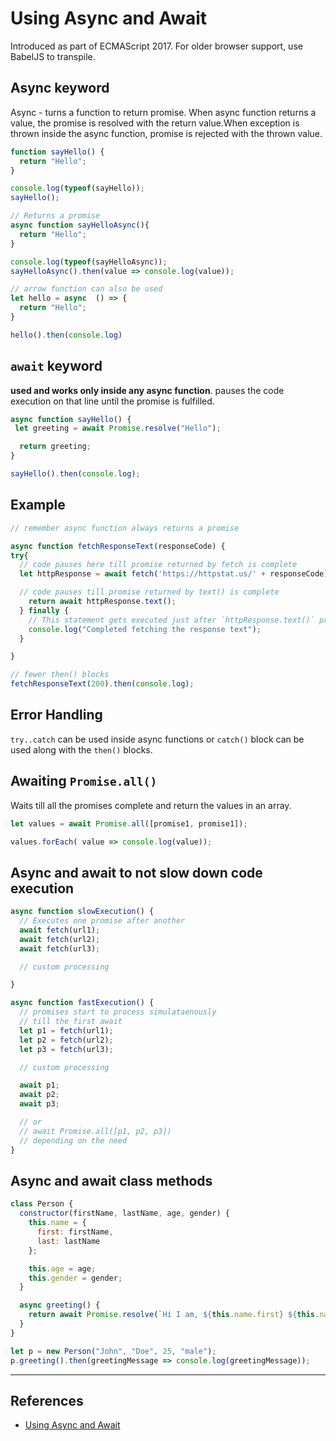 # Using Async and Await

Introduced as part of ECMAScript 2017. For older browser support, use BabelJS to transpile.

## Async keyword

Async - turns a function to return promise. When async function returns a value, the promise is resolved with the return value.When exception is thrown inside the async function, promise is rejected with the thrown value.

```Javascript
function sayHello() {
  return "Hello";
}

console.log(typeof(sayHello));
sayHello();

// Returns a promise
async function sayHelloAsync(){
  return "Hello";
}

console.log(typeof(sayHelloAsync));
sayHelloAsync().then(value => console.log(value));

// arrow function can also be used
let hello = async  () => {
  return "Hello";
}

hello().then(console.log)
```

## `await` keyword

**used and works only inside any async function**. pauses the code execution on that line until the promise is fulfilled.

```Javascript
async function sayHello() {
 let greeting = await Promise.resolve("Hello");

  return greeting;
}

sayHello().then(console.log);
```

## Example

``` Javascript
// remember async function always returns a promise

async function fetchResponseText(responseCode) {
try{
  // code pauses here till promise returned by fetch is complete
  let httpResponse = await fetch('https://httpstat.us/' + responseCode);

  // code pauses till promise returned by text() is complete
    return await httpResponse.text();
  } finally {
    // This statement gets executed just after `httpResponse.text()` promise is completed by await
    console.log("Completed fetching the response text");
  }

}

// fewer then() blocks
fetchResponseText(200).then(console.log);
```

## Error Handling

`try..catch` can be used inside async functions or `catch()` block can be used along with the `then()` blocks.

## Awaiting `Promise.all()`

Waits till all the promises complete and return the values in an array.

```Javascript
let values = await Promise.all([promise1, promise1]);

values.forEach( value => console.log(value));
```

## Async and await to not slow down code execution

```Javascript
async function slowExecution() {
  // Executes one promise after another
  await fetch(url1);
  await fetch(url2);
  await fetch(url3);

  // custom processing

}

async function fastExecution() {
  // promises start to process simulataenously
  // till the first await
  let p1 = fetch(url1);
  let p2 = fetch(url2);
  let p3 = fetch(url3);

  // custom processing

  await p1;
  await p2;
  await p3;

  // or
  // await Promise.all([p1, p2, p3])
  // depending on the need
}
```

## Async and await class methods

```Javascript
class Person {
  constructor(firstName, lastName, age, gender) {
    this.name = {
      first: firstName,
      last: lastName
    };

    this.age = age;
    this.gender = gender;
  }

  async greeting() {
    return await Promise.resolve(`Hi I am, ${this.name.first} ${this.name.last}`);
  }
}

let p = new Person("John", "Doe", 25, "male");
p.greeting().then(greetingMessage => console.log(greetingMessage));
```

---

## References

* [Using Async and Await](https://developer.mozilla.org/en-US/docs/Learn/JavaScript/Asynchronous/Async_await)
